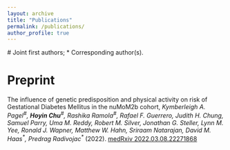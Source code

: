 ```yaml
---
layout: archive
title: "Publications"
permalink: /publications/
author_profile: true
---
```


\# Joint first authors; \* Corresponding author(s).

# Preprint

The influence of genetic predisposition and physical activity on risk of Gestational Diabetes Mellitus in the nuMoM2b cohort, <em>Kymberleigh A. Pagel<sup>#</sup>, **Hoyin Chu**<sup>#</sup>, Rashika Ramola<sup>#</sup>,  Rafael F. Guerrero, Judith H. Chung, Samuel Parry, Uma M. Reddy, Robert M. Silver, Jonathan G. Steller, Lynn M. Yee, Ronald J. Wapner, Matthew W. Hahn, Sriraam Natarajan, David M. Haas<sup>\*</sup>, Predrag Radivojac<sup>\*</sup></em> (2022). [medRxiv 2022.03.08.22271868](https://doi.org/10.1101/2022.03.08.22271868)


<!-- {% if author.googlescholar %}
  You can also find my articles on <u><a href="{{author.googlescholar}}">my Google Scholar profile</a>.</u>
{% endif %}

{% include base_path %}

{% for post in site.publications reversed %}
  {% include archive-single.html %}
{% endfor %} -->
